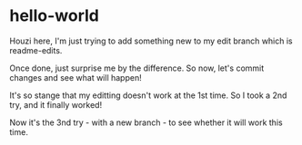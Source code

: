 # hello-world


Houzi here, I'm just trying to add something new to my edit branch which is readme-edits.

Once done, just surprise me by the difference.
So now, let's commit changes and see what will happen!


It's so stange that my editting doesn't work at the 1st time.
So I took a 2nd try, and it finally worked!

Now it's the 3nd try - with a new branch - to see whether it will work this time.
